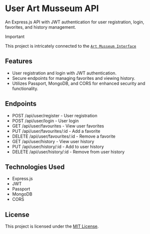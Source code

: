# User Art Musseum API

An Express.js API with JWT authentication for user registration, login, favorites, and history management.

> [!IMPORTANT]  
> This project is intricately connected to the [`Art Musseum Interface`](https://github.com/FranBlake89/Art_Museum_React)

## Features

- User registration and login with JWT authentication.
- Secure endpoints for managing favorites and viewing history.
- Utilizes Passport, MongoDB, and CORS for enhanced security and functionality.

## Endpoints

- POST /api/user/register - User registration
- POST /api/user/login - User login
- GET /api/user/favourites - View user favorites
- PUT /api/user/favourites/:id - Add a favorite
- DELETE /api/user/favourites/:id - Remove a favorite
- GET /api/user/history - View user history
- PUT /api/user/history/:id - Add to user history
- DELETE /api/user/history/:id - Remove from user history

## Technologies Used

- Express.js
- JWT
- Passport
- MongoDB
- CORS

## License

This project is licensed under the [MIT License](LICENSE).
